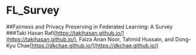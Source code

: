 # FL_Survey
##Fairness and Privacy Preserving in Federated Learning: A Survey
###Taki Hasan Rafi[https://takihasan.github.io/](https://takihasan.github.io/), Faiza Anan Noor, Tahmid Hussain, and Dong-Kyu Chae[https://dkchae.github.io/](https://dkchae.github.io/)
